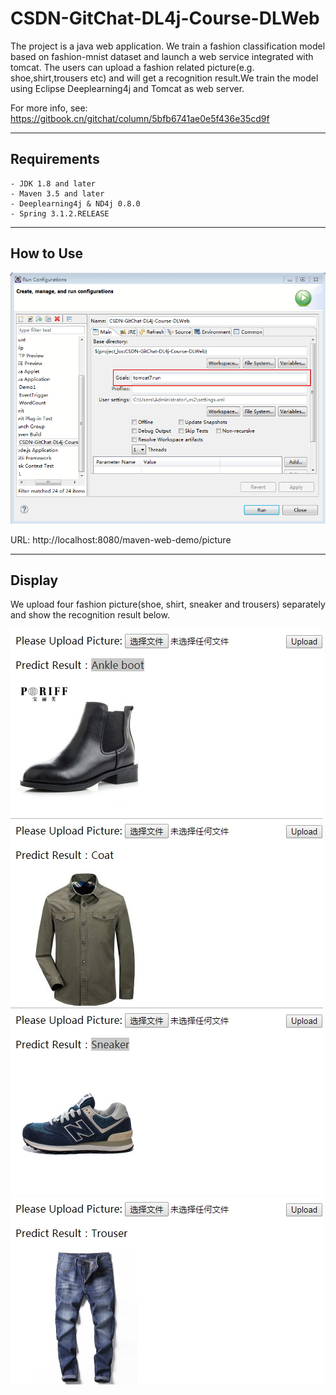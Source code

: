 CSDN-GitChat-DL4j-Course-DLWeb
=========================
The project is a java web application. We train a fashion classification model based on fashion-mnist dataset and launch a web service integrated with tomcat. The users can upload a fashion related picture(e.g. shoe,shirt,trousers etc) and will get a recognition result.We train the model using Eclipse Deeplearning4j and Tomcat as web server. 

For more info, see: https://gitbook.cn/gitchat/column/5bfb6741ae0e5f436e35cd9f

---
## Requirements
	- JDK 1.8 and later
	- Maven 3.5 and later
	- Deeplearning4j & ND4j 0.8.0
	- Spring 3.1.2.RELEASE 
---
## How to Use 

![Image text](https://raw.githubusercontent.com/AllenWGX/CSDN-GitChat-DL4j-Course-DLWeb/master/images/start.jpg)

URL: http://localhost:8080/maven-web-demo/picture

---
## Display
We upload four fashion picture(shoe, shirt, sneaker and trousers) separately and show the recognition result below.
 
![Image text](https://raw.githubusercontent.com/AllenWGX/CSDN-GitChat-DL4j-Course-DLWeb/master/images/shoe.jpg)
![Image text](https://raw.githubusercontent.com/AllenWGX/CSDN-GitChat-DL4j-Course-DLWeb/master/images/shirt.jpg)
![Image text](https://raw.githubusercontent.com/AllenWGX/CSDN-GitChat-DL4j-Course-DLWeb/master/images/sneaker.jpg)
![Image text](https://raw.githubusercontent.com/AllenWGX/CSDN-GitChat-DL4j-Course-DLWeb/master/images/trousers.jpg)
